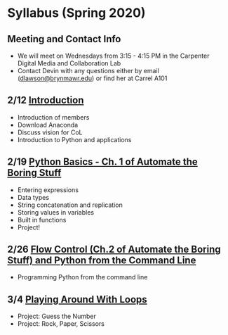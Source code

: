 # Syllabus (Spring 2020)

## Meeting and Contact Info

- We will meet on Wednesdays from 3:15 - 4:15 PM in the Carpenter Digital Media and Collaboration Lab
- Contact Devin with any questions either by email (dlawson@brynmawr.edu) or find her at Carrel A101

## 2/12 [Introduction](https://github.com/dnlawson/pythoncol/blob/master/sessions/feb12th.md)

- Introduction of members
- Download Anaconda
- Discuss vision for CoL
- Introduction to Python and applications

## 2/19 [Python Basics - Ch. 1 of Automate the Boring Stuff](https://github.com/dnlawson/pythoncol/blob/master/sessions/feb19th.md)

- Entering expressions
- Data types
- String concatenation and replication
- Storing values in variables
- Built in functions
- Project!

## 2/26 [Flow Control (Ch.2 of Automate the Boring Stuff) and Python from the Command Line](https://github.com/dnlawson/pythoncol/blob/master/sessions/feb26th.md)

- Programming Python from the command line

## 3/4 [Playing Around With Loops](https://github.com/dnlawson/pythoncol/blob/master/sessions/march4th.md)
- Project: Guess the Number
- Project: Rock, Paper, Scissors



